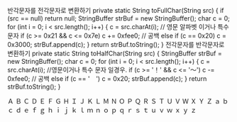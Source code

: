 반각문자를 전각문자로 변환하기
private static String toFullChar(String src)
{
    if (src == null)    return null;
    StringBuffer strBuf = new StringBuffer();
    char c = 0;
    for (int i = 0; i < src.length(); i++)
    {
        c = src.charAt(i);
        // 영문 알파벳 이거나 특수 문자
        if (c >= 0x21 && c <= 0x7e)   c += 0xfee0;
        // 공백
        else if (c == 0x20)   c = 0x3000;
        strBuf.append(c);
    }
    return strBuf.toString();
}
전각문자를 반각문자로 변환하기
private static String toHalfChar(String src)
{
    StringBuffer strBuf = new StringBuffer();
    char c = 0;
    for (int i = 0; i < src.length(); i++)
    {
        c = src.charAt(i);
        //영문이거나 특수 문자 일경우.
        if (c >= '！' && c <= '～')   c -= 0xfee0;
        // 공백
        else if (c == '　')   c = 0x20;
        strBuf.append(c);
    }
    return strBuf.toString();
}


Ａ Ｂ Ｃ Ｄ Ｅ Ｆ Ｇ Ｈ Ｉ Ｊ Ｋ Ｌ Ｍ Ｎ Ｏ Ｐ Ｑ Ｒ Ｓ Ｔ Ｕ Ｖ Ｗ Ｘ Ｙ Ｚ ａ ｂ ｃ ｄ ｅ ｆ ｇ ｈ ｉ ｊ ｋ ｌ ｍ ｎ ｏ ｐ ｑ ｒ ｓ ｔ ｕ ｖ ｗ ｘ ｙ ｚ
